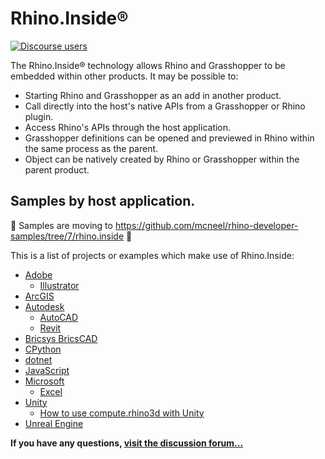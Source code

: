 # Rhino.Inside®

[![Discourse users](https://img.shields.io/discourse/https/discourse.mcneel.com/users.svg)](https://discourse.mcneel.com/c/serengeti/inside)

The Rhino.Inside® technology allows Rhino and Grasshopper to be embedded within other products.  It may be possible to:

* Starting Rhino and Grasshopper as an add in another product.
* Call directly into the host's native APIs from a Grasshopper or Rhino plugin.
* Access Rhino's APIs through the host application.
* Grasshopper definitions can be opened and previewed in Rhino within the same process as the parent.
* Object can be natively created by Rhino or Grasshopper within the parent product.

## Samples by host application.
🚧 Samples are moving to https://github.com/mcneel/rhino-developer-samples/tree/7/rhino.inside 🚧

This is a list of projects or examples which make use of Rhino.Inside:
- [Adobe](Adobe)
  - [Illustrator](Adobe/Illustrator)
- [ArcGIS](https://github.com/nicoazel/ArcRhino)
- [Autodesk](Autodesk)
   - [AutoCAD](Autodesk/AutoCAD)
   - [Revit](Ahttps://github.com/mcneel/rhino.inside-revit)
- [Bricsys BricsCAD](https://github.com/Bricsys/rhino.inside-bricscad)
- [CPython](https://github.com/mcneel/rhino.inside-cpython)
- [dotnet](https://github.com/mcneel/rhino-developer-samples/tree/7/rhino.inside/dotnet)
- [JavaScript](https://github.com/mcneel/rhino-developer-samples/tree/7/rhino.inside/javascript)
- [Microsoft](Microsoft)
  - [Excel](Microsoft/Excel)
- [Unity](Unity)
   - [How to use compute.rhino3d with Unity](https://youtu.be/zUbm83ynn0Q)
- [Unreal Engine](Epic%20Games/UE)



**If you have any questions, [visit the discussion forum...](https://discourse.mcneel.com/c/serengeti/inside)**
